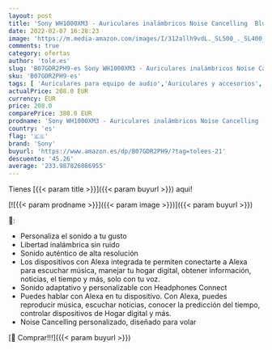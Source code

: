 ```yaml
---
layout: post
title: 'Sony WH1000XM3 - Auriculares inalámbricos Noise Cancelling  Bluetooth  compatible con Alexa y Google Assistant  30h de batería  óptimo para trabajar en casa  llamadas manos libres   plata'
date: 2022-02-07 16:28:23
image: 'https://m.media-amazon.com/images/I/312allh9vdL._SL500_._SL400_.jpg'
comments: true
category: ofertas
author: 'tole.es'
slug: 'B07GDR2PH9-es Sony WH1000XM3 - Auriculares inalámbricos Noise Cancelling...'
sku: 'B07GDR2PH9-es'
tags: [ 'Auriculares para equipo de audio','Auriculares y accesorios','Electrónica','alexa','sony', ]
actualPrice: 208.0 EUR
currency: EUR
price: 208.0
comparePrice: 380.0 EUR
prodname: 'Sony WH1000XM3 - Auriculares inalámbricos Noise Cancelling  Bluetooth  compatible con Alexa y Google Assistant  30h de batería  óptimo para trabajar en casa  llamadas manos libres   plata'
country: 'es'
flag: '🇪🇸'
brand: 'Sony'
buyurl: 'https://www.amazon.es/dp/B07GDR2PH9/?tag=tolees-21'
descuento: '45.26'
average: '233.987826086955'
---
```


Tienes [{{< param title >}}]({{< param buyurl >}}) aqui!

[![{{< param prodname >}}]({{< param image >}})]({{< param buyurl >}})

🔎:

- Personaliza el sonido a tu gusto
- Libertad inalámbrica sin ruido
- Sonido auténtico de alta resolución
- Los dispositivos con Alexa integrada te permiten conectarte a Alexa para escuchar música, manejar tu hogar digital, obtener información, noticias, el tiempo y más, solo con tu voz.
- Sonido adaptativo y personalizable con Headphones Connect
- Puedes hablar con Alexa en tu dispositivo. Con Alexa, puedes reproducir música, escuchar noticias, conocer la predicción del tiempo, controlar dispositivos de Hogar digital y más.
- Noise Cancelling personalizado, diseñado para volar

[🛒 Comprar!!!]({{< param buyurl >}})
